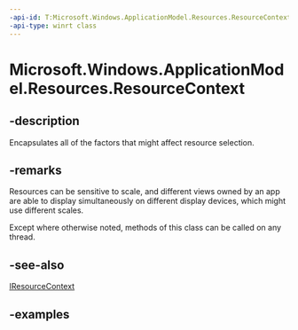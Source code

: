 ```yaml
---
-api-id: T:Microsoft.Windows.ApplicationModel.Resources.ResourceContext
-api-type: winrt class
---
```


# Microsoft.Windows.ApplicationModel.Resources.ResourceContext

<!--
public sealed class ResourceContext
-->

## -description

Encapsulates all of the factors that might affect resource selection.

## -remarks

Resources can be sensitive to scale, and different views owned by an app are able to display simultaneously on different display devices, which might use different scales.

Except where otherwise noted, methods of this class can be called on any thread.

## -see-also

[IResourceContext](iresourcecontext.md)

## -examples
